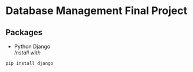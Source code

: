 # Database Management Final Project

## Packages
- Python Django  
*Install with*  
```
pip install django
```
